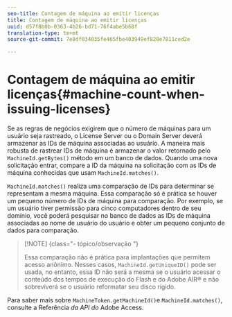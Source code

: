 ```yaml
---
seo-title: Contagem de máquina ao emitir licenças
title: Contagem de máquina ao emitir licenças
uuid: d57f8b0b-0363-4b26-bd71-76f4abe5b68f
translation-type: tm+mt
source-git-commit: 7e8df034035fe465fbe403949ef828e7811ced2e

---
```



# Contagem de máquina ao emitir licenças{#machine-count-when-issuing-licenses}

Se as regras de negócios exigirem que o número de máquinas para um usuário seja rastreado, o License Server ou o Domain Server deverá armazenar as IDs de máquina associadas ao usuário. A maneira mais robusta de rastrear IDs de máquina é armazenar o valor retornado pelo `MachineId.getBytes()` método em um banco de dados. Quando uma nova solicitação entrar, compare a ID da máquina na solicitação com as IDs de máquina conhecidas que usam `MachineId.matches()`.

`MachineId.matches()` realiza uma comparação de IDs para determinar se representam a mesma máquina. Essa comparação só é prática se houver um pequeno número de IDs de máquina para comparação. Por exemplo, se um usuário tiver permissão para cinco computadores dentro de seu domínio, você poderá pesquisar no banco de dados as IDs de máquina associadas ao nome de usuário do usuário e obter um pequeno conjunto de dados para comparação.

>[!NOTE] {class=&quot;- tópico/observação &quot;}
>
>Essa comparação não é prática para implantações que permitem acesso anônimo. Nesses casos, `MachineId.getUniqueID()` pode ser usada, no entanto, essa ID não será a mesma se o usuário acessar o conteúdo dos tempos de execução do Flash e do Adobe AIR® e não sobreviverá se o usuário reformatar seu disco rígido.

Para saber mais sobre `MachineToken.getMachineId()`e `MachineId.matches()`, consulte a Referência *da API do* Adobe Access.
